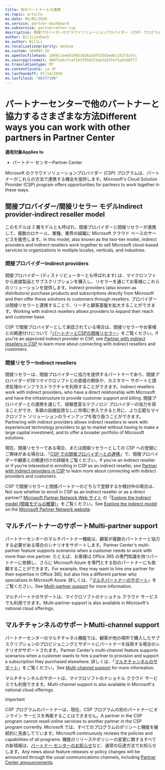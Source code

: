 ```yaml
---
title: 他のパートナーとの連携
ms.topic: article
ms.date: 06/05/2020
ms.service: partner-dashboard
ms.subservice: partnercenter-csp
description: 間接プロバイダーがクラウドソリューションプロバイダー (CSP) プログラムで間接リセラーと提携し、どのロールが適切かを判断する方法について説明します。
author: BillLinzbach
ms.author: BillLi
ms.localizationpriority: medium
ms.custom: SEOMAY.20
ms.openlocfilehash: 1089c2eeb419bbc826a3df433d3ed6c25273a7cc
ms.sourcegitcommit: 9d0f5e6cfcaf191f95d153ae3a53fef1ab3d6f77
ms.translationtype: MT
ms.contentlocale: ja-JP
ms.lasthandoff: 07/14/2020
ms.locfileid: "86377196"
---
```

# <a name="different-ways-you-can-work-with-other-partners-in-partner-center"></a><span data-ttu-id="44742-103">パートナーセンターで他のパートナーと協力するさまざまな方法</span><span class="sxs-lookup"><span data-stu-id="44742-103">Different ways you can work with other partners in Partner Center</span></span>

<span data-ttu-id="44742-104">**適用対象**</span><span class="sxs-lookup"><span data-stu-id="44742-104">**Applies to**</span></span>

- <span data-ttu-id="44742-105">パートナー センター</span><span class="sxs-lookup"><span data-stu-id="44742-105">Partner Center</span></span>

<span data-ttu-id="44742-106">Microsoft のクラウドソリューションプロバイダー (CSP) プログラムは、パートナーがこれらの方法で連携する機会を提供します。</span><span class="sxs-lookup"><span data-stu-id="44742-106">Microsoft's Cloud Solution Provider (CSP) program offers opportunities for partners to work together in these ways.</span></span>

## <a name="indirect-provider-indirect-reseller-model"></a><span data-ttu-id="44742-107">間接プロバイダー/間接リセラー モデル</span><span class="sxs-lookup"><span data-stu-id="44742-107">Indirect provider-indirect reseller model</span></span>

<span data-ttu-id="44742-108">このモデルは 2 層モデルとも呼ばれ、間接プロバイダーと間接リセラーが連携して、複数のロケール、業種、業界の組織に Microsoft クラウド ベースのサービスを販売します。</span><span class="sxs-lookup"><span data-stu-id="44742-108">In this model, also known as the two-tier model, indirect providers and indirect resellers work together to sell Microsoft cloud-based services to organizations in multiple locales, verticals, and industries.</span></span> 

### <a name="indirect-providers"></a><span data-ttu-id="44742-109">間接プロバイダー</span><span class="sxs-lookup"><span data-stu-id="44742-109">Indirect providers</span></span>

<span data-ttu-id="44742-110">間接プロバイダー (ディストリビューターとも呼ばれます) は、マイクロソフトから直接製品とサブスクリプションを購入し、リセラーを通じてお客様にこれらのソリューションを提供します。</span><span class="sxs-lookup"><span data-stu-id="44742-110">Indirect providers (also known as distributors) purchase products and subscriptions directly from Microsoft and then offer these solutions to customers through resellers.</span></span> <span data-ttu-id="44742-111">プロバイダーは間接リセラーと連携することで、リーチと顧客基盤を拡大することができます。</span><span class="sxs-lookup"><span data-stu-id="44742-111">Working with indirect resellers allows providers to expand their reach and customer base.</span></span> 

<span data-ttu-id="44742-112">CSP で間接プロバイダーとして承認されている場合は、間接リセラーやお客様との関連付けについて「[パートナーとCSPの間接リセラー](indirect-provider-tasks-in-partner-center.md)」をご覧ください。</span><span class="sxs-lookup"><span data-stu-id="44742-112">If you're an approved indirect provider in CSP, see [Partner with indirect resellers in CSP](indirect-provider-tasks-in-partner-center.md) to learn more about connecting with indirect resellers and customers.</span></span> 

### <a name="indirect-resellers"></a><span data-ttu-id="44742-113">間接リセラー</span><span class="sxs-lookup"><span data-stu-id="44742-113">Indirect resellers</span></span>

<span data-ttu-id="44742-114">間接リセラーは、間接プロバイダーに協力を提供するパートナーであり、間接プロバイダーが持つマイクロソフトとの直接の関係や、カスタマー サポートと請求処理のインフラストラクチャを利用することができます。</span><span class="sxs-lookup"><span data-stu-id="44742-114">Indirect resellers work with indirect providers, who have a direct relationship with Microsoft and have the infrastructure to provide customer support and billing.</span></span> <span data-ttu-id="44742-115">間接プロバイダーとの連携を通じて、経験豊富なテクノロジ プロバイダーの協力を得ることができ、多額の設備投資なしに市場に参入できると共に、より広範なマイクロソフト ソリューションのラインアップを取り扱うことができます。</span><span class="sxs-lookup"><span data-stu-id="44742-115">Partnering with indirect providers allows indirect resellers to work with experienced technology providers to go to market without having to make a large capital investment, and to offer a broader portfolio of Microsoft solutions.</span></span> 

<span data-ttu-id="44742-116">現在、間接リセラーである場合、または間接リセラーとしての CSP への登録にご興味がある場合は、「[CSP での間接プロバイダーとの連携](indirect-reseller-tasks-in-partner-center.md)」で、間接プロバイダーや顧客との関連付けの詳細をご覧ください。</span><span class="sxs-lookup"><span data-stu-id="44742-116">If you're an indirect reseller or if you're interested in enrolling in CSP as an indirect reseller, see [Partner with indirect providers in CSP](indirect-reseller-tasks-in-partner-center.md) to learn more about connecting with indirect providers and customers.</span></span>

<span data-ttu-id="44742-117">CSP で間接リセラーと間接パートナーのどちらで登録するか検討中の場合は、</span><span class="sxs-lookup"><span data-stu-id="44742-117">Not sure whether to enroll in CSP as an indirect reseller or as a direct partner?</span></span> <span data-ttu-id="44742-118">[Microsoft Partner Network Web サイト](https://partner.microsoft.com) の「[Explore the Indirect model (間接モデルの概要)](https://partner.microsoft.com/cloud-solution-provider/indirect)」をご覧ください。</span><span class="sxs-lookup"><span data-stu-id="44742-118">See [Explore the indirect model](https://partner.microsoft.com/cloud-solution-provider/indirect) on the [Microsoft Partner Network website](https://partner.microsoft.com).</span></span>   

## <a name="multi-partner-support"></a><span data-ttu-id="44742-119">マルチパートナーのサポート</span><span class="sxs-lookup"><span data-stu-id="44742-119">Multi-partner support</span></span>

<span data-ttu-id="44742-120">パートナーセンターのマルチパートナー機能は、顧客が複数のパートナーと協力する必要がある場合のシナリオをサポートします。</span><span class="sxs-lookup"><span data-stu-id="44742-120">Partner Center's multi-partner feature supports scenarios when a customer needs to work with more than one partner.</span></span> <span data-ttu-id="44742-121">たとえば、お客様は Office 365 の専門知識を持つパートナーに依頼し、さらに Microsoft Azure を専門とする別のパートナーにも依頼することができます。</span><span class="sxs-lookup"><span data-stu-id="44742-121">For example, they may want to hire one partner for their expertise in Office 365, but also hire a different partner who specializes in Microsoft Azure.</span></span> <span data-ttu-id="44742-122">詳しくは、「[マルチパートナーのサポート](multipartner.md)」をご覧ください。</span><span class="sxs-lookup"><span data-stu-id="44742-122">See [Multi-partner support](multipartner.md) for more information.</span></span>

<span data-ttu-id="44742-123">マルチパートナのサポートは、マイクロソフトのナショナル クラウド サービスでも利用できます。</span><span class="sxs-lookup"><span data-stu-id="44742-123">Multi-partner support is also available in Microsoft's national cloud offerings.</span></span> 

## <a name="multi-channel-support"></a><span data-ttu-id="44742-124">マルチチャンネルのサポート</span><span class="sxs-lookup"><span data-stu-id="44742-124">Multi-channel support</span></span>

<span data-ttu-id="44742-125">パートナーセンターのマルチチャネル機能では、顧客が他の場所で購入したサブスクリプションのプロビジョニングとサポートにパートナーを採用する場合のシナリオがサポートされます。</span><span class="sxs-lookup"><span data-stu-id="44742-125">Partner Center's multi-channel feature supports scenarios when a customer wants to hire a partner to provision and support a subscription they purchased elsewhere.</span></span> <span data-ttu-id="44742-126">詳しくは、「[マルチチャンネルのサポート](multichannel.md)」をご覧ください。</span><span class="sxs-lookup"><span data-stu-id="44742-126">See [Multi-channel support](multichannel.md) for more information.</span></span>

<span data-ttu-id="44742-127">マルチチャンネルのサポートは、マイクロソフトのナショナル クラウド サービスでも利用できます。</span><span class="sxs-lookup"><span data-stu-id="44742-127">Multi-channel support is also available in Microsoft's national cloud offerings.</span></span>

> [!IMPORTANT]  
> <span data-ttu-id="44742-128">CSP プログラムのパートナーは、現在、CSP プログラムの別のパートナーにオンライン サービスを再販することはできません。</span><span class="sxs-lookup"><span data-stu-id="44742-128">A partner in the CSP program cannot resell online services to another partner in the CSP program currently.</span></span> <span data-ttu-id="44742-129">Microsoft では、すべてのプログラムのポリシーと機能を継続的に見直してています。</span><span class="sxs-lookup"><span data-stu-id="44742-129">Microsoft continuously reviews the policies and capabilities of all programs.</span></span> <span data-ttu-id="44742-130">機能のリリースやポリシーの変更に関するすべての新情報は、[パートナー センターのお知らせ](announcements/index.md)など、通常の伝達方法でお知らせします。</span><span class="sxs-lookup"><span data-stu-id="44742-130">Any news about feature releases or policy changes will be announced through the usual communications channels, including [Partner Center announcements](announcements/index.md).</span></span>
